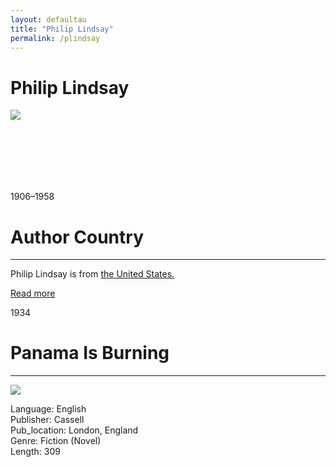 ```yaml
---
layout: defaultau
title: "Philip Lindsay"
permalink: /plindsay
---
```

<!-- partial:index.partial.html -->
<div class="content">
     <h1>Philip Lindsay</h1>
    <div class="quote">
        <div><img src="https://collectionimages.npg.org.uk/std/mw217898/Philip-Lindsay.jpg" class="logo"></div>
    </div>
    <div class="timeline">
        <div style="padding-bottom:100px;"></div>
        <div class="block">
             <div class="date right"><p class="right"> 1906–1958 </p></div>
            <div class="dot"></div>
            <div class="left first">
            <div class="author_country">
                <h1>Author Country</h1><hr>
          <div class="aclocation">  <p>Philip Lindsay is from <a href="http://localhost:4000/62"> the United States.</a></p></div>
              <div class="acreadmore">  <a href="https://de.wikipedia.org/wiki/Philip_Lindsay" target="_blank">Read more</a></div>
            </div>
            </div>
        <div class="block">
            <div class="date left"><p class="left">1934</p></div>
            <div class="dot"></div>
            <div class="right">
                <h1>Panama Is Burning</h1><hr>
                <p><img src="https://i.gr-assets.com/images/S/compressed.photo.goodreads.com/books/1265749354l/7714548.jpg"></p>
                <p>
                Language: English<br/>
                Publisher: Cassell<br/>
                Pub_location: London, England<br/>
                Genre: Fiction (Novel)<br/>
                Length: 309<br/>                   </p>
            </div>
        </div>